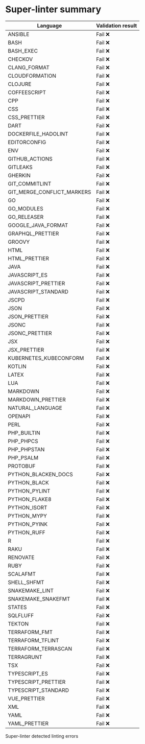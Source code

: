 # Super-linter summary

<!-- textlint-disable terminology -->

| Language                   | Validation result |
| -------------------------- | ----------------- |
| ANSIBLE                    | Fail ❌           |
| BASH                       | Fail ❌           |
| BASH_EXEC                  | Fail ❌           |
| CHECKOV                    | Fail ❌           |
| CLANG_FORMAT               | Fail ❌           |
| CLOUDFORMATION             | Fail ❌           |
| CLOJURE                    | Fail ❌           |
| COFFEESCRIPT               | Fail ❌           |
| CPP                        | Fail ❌           |
| CSS                        | Fail ❌           |
| CSS_PRETTIER               | Fail ❌           |
| DART                       | Fail ❌           |
| DOCKERFILE_HADOLINT        | Fail ❌           |
| EDITORCONFIG               | Fail ❌           |
| ENV                        | Fail ❌           |
| GITHUB_ACTIONS             | Fail ❌           |
| GITLEAKS                   | Fail ❌           |
| GHERKIN                    | Fail ❌           |
| GIT_COMMITLINT             | Fail ❌           |
| GIT_MERGE_CONFLICT_MARKERS | Fail ❌           |
| GO                         | Fail ❌           |
| GO_MODULES                 | Fail ❌           |
| GO_RELEASER                | Fail ❌           |
| GOOGLE_JAVA_FORMAT         | Fail ❌           |
| GRAPHQL_PRETTIER           | Fail ❌           |
| GROOVY                     | Fail ❌           |
| HTML                       | Fail ❌           |
| HTML_PRETTIER              | Fail ❌           |
| JAVA                       | Fail ❌           |
| JAVASCRIPT_ES              | Fail ❌           |
| JAVASCRIPT_PRETTIER        | Fail ❌           |
| JAVASCRIPT_STANDARD        | Fail ❌           |
| JSCPD                      | Fail ❌           |
| JSON                       | Fail ❌           |
| JSON_PRETTIER              | Fail ❌           |
| JSONC                      | Fail ❌           |
| JSONC_PRETTIER             | Fail ❌           |
| JSX                        | Fail ❌           |
| JSX_PRETTIER               | Fail ❌           |
| KUBERNETES_KUBECONFORM     | Fail ❌           |
| KOTLIN                     | Fail ❌           |
| LATEX                      | Fail ❌           |
| LUA                        | Fail ❌           |
| MARKDOWN                   | Fail ❌           |
| MARKDOWN_PRETTIER          | Fail ❌           |
| NATURAL_LANGUAGE           | Fail ❌           |
| OPENAPI                    | Fail ❌           |
| PERL                       | Fail ❌           |
| PHP_BUILTIN                | Fail ❌           |
| PHP_PHPCS                  | Fail ❌           |
| PHP_PHPSTAN                | Fail ❌           |
| PHP_PSALM                  | Fail ❌           |
| PROTOBUF                   | Fail ❌           |
| PYTHON_BLACKEN_DOCS        | Fail ❌           |
| PYTHON_BLACK               | Fail ❌           |
| PYTHON_PYLINT              | Fail ❌           |
| PYTHON_FLAKE8              | Fail ❌           |
| PYTHON_ISORT               | Fail ❌           |
| PYTHON_MYPY                | Fail ❌           |
| PYTHON_PYINK               | Fail ❌           |
| PYTHON_RUFF                | Fail ❌           |
| R                          | Fail ❌           |
| RAKU                       | Fail ❌           |
| RENOVATE                   | Fail ❌           |
| RUBY                       | Fail ❌           |
| SCALAFMT                   | Fail ❌           |
| SHELL_SHFMT                | Fail ❌           |
| SNAKEMAKE_LINT             | Fail ❌           |
| SNAKEMAKE_SNAKEFMT         | Fail ❌           |
| STATES                     | Fail ❌           |
| SQLFLUFF                   | Fail ❌           |
| TEKTON                     | Fail ❌           |
| TERRAFORM_FMT              | Fail ❌           |
| TERRAFORM_TFLINT           | Fail ❌           |
| TERRAFORM_TERRASCAN        | Fail ❌           |
| TERRAGRUNT                 | Fail ❌           |
| TSX                        | Fail ❌           |
| TYPESCRIPT_ES              | Fail ❌           |
| TYPESCRIPT_PRETTIER        | Fail ❌           |
| TYPESCRIPT_STANDARD        | Fail ❌           |
| VUE_PRETTIER               | Fail ❌           |
| XML                        | Fail ❌           |
| YAML                       | Fail ❌           |
| YAML_PRETTIER              | Fail ❌           |

<!-- textlint-enable terminology -->

Super-linter detected linting errors
